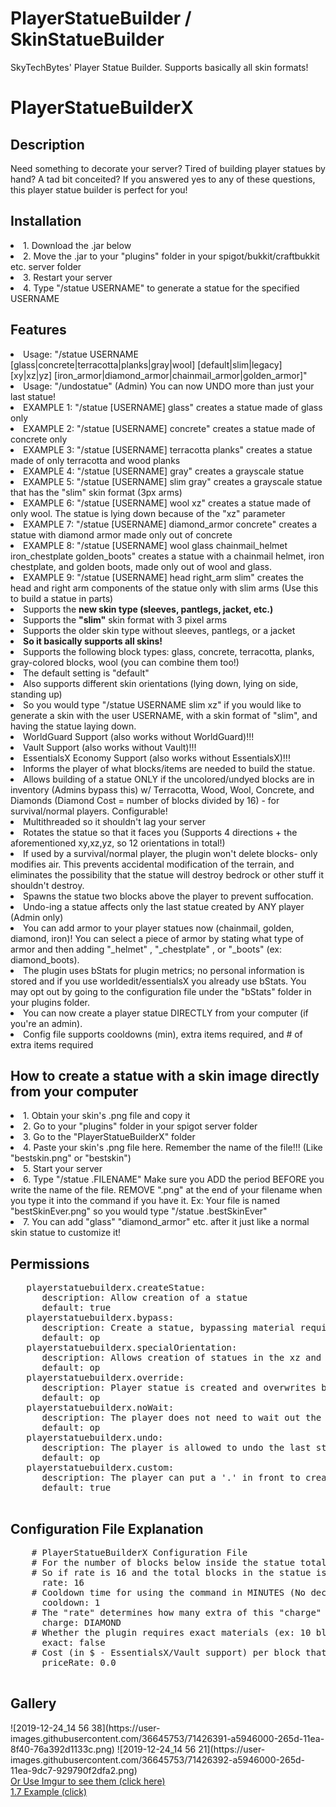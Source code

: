 # PlayerStatueBuilder / SkinStatueBuilder
SkyTechBytes' Player Statue Builder. Supports basically all skin formats!
<h1>PlayerStatueBuilderX</h1>
<h2>Description</h2>
Need something to decorate your server? Tired of building player statues by hand? A tad bit conceited? If you answered yes to any of these questions, this player statue builder is perfect for you!
<h2>Installation</h2>
<li>1. Download the .jar below
<li>2. Move the .jar to your "plugins" folder in your spigot/bukkit/craftbukkit etc. server folder
<li>3. Restart your server
<li>4. Type "/statue USERNAME" to generate a statue for the specified USERNAME
<h2>Features</h2>
<li>Usage: "/statue USERNAME [glass|concrete|terracotta|planks|gray|wool] [default|slim|legacy] [xy|xz|yz] [iron_armor|diamond_armor|chainmail_armor|golden_armor]"
<li>Usage: "/undostatue" (Admin) You can now UNDO more than just your last statue!
<li>EXAMPLE 1: "/statue [USERNAME] glass" creates a statue made of glass only
<li>EXAMPLE 2: "/statue [USERNAME] concrete" creates a statue made of concrete only
<li>EXAMPLE 3: "/statue [USERNAME] terracotta planks" creates a statue made of only terracotta and wood planks
<li>EXAMPLE 4: "/statue [USERNAME] gray" creates a grayscale statue
<li>EXAMPLE 5: "/statue [USERNAME] slim gray" creates a grayscale statue that has the "slim" skin format (3px arms)
<li>EXAMPLE 6: "/statue [USERNAME] wool xz" creates a statue made of only wool. The statue is lying down because of the "xz" parameter
<li>EXAMPLE 7: "/statue [USERNAME] diamond_armor concrete" creates a statue with diamond armor made only out of concrete
<li>EXAMPLE 8: "/statue [USERNAME] wool glass chainmail_helmet iron_chestplate golden_boots" creates a statue with a chainmail helmet, iron chestplate, and golden boots, made only out of wool and glass.
<li>EXAMPLE 9: "/statue [USERNAME] head right_arm slim" creates the head and right arm components of the statue only with slim arms (Use this to build a statue in parts)
<li>Supports the <strong>new skin type (sleeves, pantlegs, jacket, etc.)</strong>
<li>Supports the <strong>"slim"</strong> skin format with 3 pixel arms
<li>Supports the older skin type without sleeves, pantlegs, or a jacket
<li><strong>So it basically supports all skins!</strong>
<li>Supports the following block types: glass, concrete, terracotta, planks, gray-colored blocks, wool (you can combine them too!)
<li>The default setting is "default"
<li>Also supports different skin orientations (lying down, lying on side, standing up)
<li> So you would type "/statue USERNAME slim xz" if you would like to generate a skin with the user USERNAME, with a skin format of "slim", and having the statue laying down.
<li>WorldGuard Support (also works without WorldGuard)!!!
<li>Vault Support (also works without Vault)!!!
<li>EssentialsX Economy Support (also works without EssentialsX)!!!
<li>Informs the player of what blocks/items are needed to build the statue.
<li>Allows building of a statue ONLY if the uncolored/undyed blocks are in inventory (Admins bypass this) w/ Terracotta, Wood, Wool, Concrete, and Diamonds (Diamond Cost = number of blocks divided by 16) - for survival/normal players. Configurable!
<li>Multithreaded so it shouldn't lag your server
<li>Rotates the statue so that it faces you (Supports 4 directions + the aforementioned xy,xz,yz, so 12 orientations in total!)
<li>If used by a survival/normal player, the plugin won't delete blocks- only modifies air. This prevents accidental modification of the terrain, and eliminates the possibility that the statue will destroy bedrock or other stuff it shouldn't destroy.
<li>Spawns the statue two blocks above the player to prevent suffocation.
<li>Undo-ing a statue affects only the last statue created by ANY player (Admin only)
<li>You can add armor to your player statues now (chainmail, golden, diamond, iron)! You can select a piece of armor by stating what type of armor and then adding "_helmet" , "_chestplate" , or "_boots" (ex: diamond_boots).
<li>The plugin uses bStats for plugin metrics; no personal information is stored and if you use worldedit/essentialsX you already use bStats. You may opt out by going to the configuration file under the "bStats" folder in your plugins folder.
<li>You can now create a player statue DIRECTLY from your computer (if you're an admin).
<li>Config file supports cooldowns (min), extra items required, and # of extra items required
  <h2>How to create a statue with a skin image directly from your computer</h2>
  <li>1. Obtain your skin's .png file and copy it
  <li>2. Go to your "plugins" folder in your spigot server folder
  <li>3. Go to the "PlayerStatueBuilderX" folder
  <li>4. Paste your skin's .png file here. Remember the name of the file!!! (Like "bestskin.png" or "bestskin")
  <li>5. Start your server
  <li>6. Type "/statue .FILENAME" Make sure you ADD the period BEFORE you write the name of the file. REMOVE ".png" at the end of your filename when you type it into the command if you have it. Ex: Your file is named "bestSkinEver.png" so you would type "/statue .bestSkinEver"
  <li>7. You can add "glass" "diamond_armor" etc. after it just like a normal skin statue to customize it!
  <h2>Permissions</h2>
   <pre>
   playerstatuebuilderx.createStatue:
      description: Allow creation of a statue
      default: true
   playerstatuebuilderx.bypass:
      description: Create a statue, bypassing material requirements
      default: op
   playerstatuebuilderx.specialOrientation:
      description: Allows creation of statues in the xz and yz plane. Orientation unpredictable so Admin only!
      default: op
   playerstatuebuilderx.override:
      description: Player statue is created and overwrites blocks (usually just skips if not air)
      default: op
   playerstatuebuilderx.noWait:
      description: The player does not need to wait out the cooldown to make the statue - 5 minutes is default
      default: op
   playerstatuebuilderx.undo:
      description: The player is allowed to undo the last statue created by ANYONE on the server (no material refunds). You must have "override" permissions for this to work
      default: op
   playerstatuebuilderx.custom:
      description: The player can put a '.' in front to create a custom statue from the plugin's data folder
      default: true   
      </pre>
  <h2>Configuration File Explanation</h2>
    <pre>
    # PlayerStatueBuilderX Configuration File
    # For the number of blocks below inside the statue total, add one of the "charge" item to the total
    # So if rate is 16 and the total blocks in the statue is 512, the player would need 512/16 = 32 of the "charge" item (in this case, Diamond)
      rate: 16
    # Cooldown time for using the command in MINUTES (No decimals, set to zero for no cooldown). So 1 means 1 minute between SUCCESSFUL statue CREATIONS (or statue parts).
      cooldown: 1
    # The "rate" determines how many extra of this "charge" item a player will need. Ex: EMERALD, REDSTONE, DIAMOND, etc.
      charge: DIAMOND
    # Whether the plugin requires exact materials (ex: 10 blue_concrete and 7 red_concrete INSTEAD of 17 white_concrete)
      exact: false
    # Cost (in $ - EssentialsX/Vault support) per block that will be placed (ex: 1000 block statue adds $2500 to the cost if priceRate is 2.5)
      priceRate: 0.0
    </pre>
<h2>Gallery</h2>
![2019-12-24_14 56 38](https://user-images.githubusercontent.com/36645753/71426391-a5946000-265d-11ea-8f40-76a392d1133c.png)
![2019-12-24_14 56 21](https://user-images.githubusercontent.com/36645753/71426392-a5946000-265d-11ea-9dc7-929790f2dfa2.png)
<br>
<a href="https://imgur.com/a/m3HXHHj">Or Use Imgur to see them (click here)</a>
    <br>
    <a href="https://imgur.com/a/34qkFPs">1.7 Example (click)</a>
